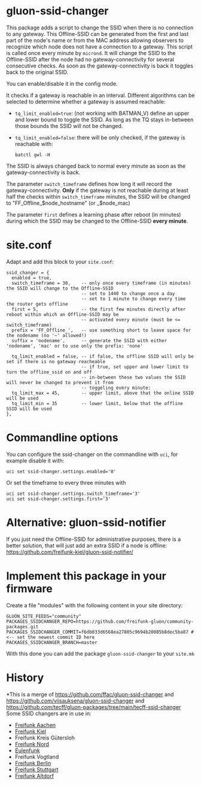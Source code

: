 # gluon-ssid-changer

This package adds a script to change the SSID when there is no
connection to any gateway. This Offline-SSID can be generated from the
first and last part of the node\'s name or from the MAC address allowing
observers to recognize which node does not have a connection to a
gateway. This script is called once every minute by `micrond`. It will
change the SSID to the Offline-SSID after the node had no
gateway-connectivity for several consecutive checks. As soon as the
gateway-connectivity is back it toggles back to the original SSID.

You can enable/disable it in the config mode.

It checks if a gateway is reachable in an interval. Different algorithms
can be selected to determine whether a gateway is assumed reachable:

-   `tq_limit_enabled=true`: (not working with BATMAN_V) define an upper
    and lower bound to toggle the SSID. As long as the TQ stays
    in-between those bounds the SSID will not be changed.

-   `tq_limit_enabled=false`: there will be only checked, if the gateway
    is reachable with:

        batctl gwl -H

The SSID is always changed back to normal every minute as soon as the
gateway-connectivity is back.

The parameter `switch_timeframe` defines how long it will record the
gateway-connectivity. **Only** if the gateway is not reachable during at
least half the checks within `switch_timeframe` minutes, the SSID will
be changed to \"FF_Offline\_\$node_hostname\" (or \_\$node_mac)

The parameter `first` defines a learning phase after reboot (in minutes)
during which the SSID may be changed to the Offline-SSID **every
minute**.

# site.conf

Adapt and add this block to your `site.conf`:

    ssid_changer = {
      enabled = true,
      switch_timeframe = 30,    -- only once every timeframe (in minutes) the SSID will change to the Offline-SSID
                                -- set to 1440 to change once a day
                                -- set to 1 minute to change every time the router gets offline
      first = 5,                -- the first few minutes directly after reboot within which an Offline-SSID may be
                                -- activated every minute (must be <= switch_timeframe)
      prefix = 'FF_Offline_',   -- use something short to leave space for the nodename (no '~' allowed!)
      suffix = 'nodename',      -- generate the SSID with either 'nodename', 'mac' or to use only the prefix: 'none'

      tq_limit_enabled = false, -- if false, the offline SSID will only be set if there is no gateway reacheable
                                -- if true, set upper and lower limit to turn the offline_ssid on and off
                                -- in-between these two values the SSID will never be changed to prevent it from
                                -- toggeling every minute:
      tq_limit_max = 45,        -- upper limit, above that the online SSID will be used
      tq_limit_min = 35         -- lower limit, below that the offline SSID will be used
    },

# Commandline options

You can configure the ssid-changer on the commandline with `uci`, for
example disable it with:

    uci set ssid-changer.settings.enabled='0'

Or set the timeframe to every three minutes with

    uci set ssid-changer.settings.switch_timeframe='3'
    uci set ssid-changer.settings.first='3'

# Alternative: gluon-ssid-notifier

If you just need the Offline-SSID for administrative purposes, there is
a better solution, that will just add an extra SSID if a node is
offline: <https://github.com/freifunk-kiel/gluon-ssid-notifier/>

# Implement this package in your firmware

Create a file \"modules\" with the following content in your site
directory:

    GLUON_SITE_FEEDS="community"
    PACKAGES_SSIDCHANGER_REPO=https://github.com/freifunk-gluon/community-packages.git
    PACKAGES_SSIDCHANGER_COMMIT=f6db033d6568ea27805c9694b20085b8dec5ba87 # <-- set the newest commit ID here
    PACKAGES_SSIDCHANGER_BRANCH=master

With this done you can add the package `gluon-ssid-changer` to your
`site.mk`

# History

*This is a merge of https://github.com/ffac/gluon-ssid-changer and
https://github.com/viisauksena/gluon-ssid-changer and https://github.com/tecff/gluon-packages/tree/main/tecff-ssid-changer
Some SSID changers are in use in:

-   [Freifunk Aachen](https://github.com/ffac/gluon-ssid-changer/)
-   [Freifunk Kiel](https://github.com/freifunk-kiel/gluon-ssid-notifier)
-   Freifunk Kreis Gütersloh
-   [Freifunk Nord](https://github.com/Freifunk-Nord/gluon-ssid-changer)
-   [Eulenfunk](https://github.com/eulenfunk/packages/tree/v2020.1.x/gluon-ssid-changer)
-   Freifunk Vogtland
-   [Freifunk Berlin](https://github.com/freifunk-berlin/falter-packages/tree/master/packages/falter-berlin-ssid-changer)
-   [Freifunk Stuttgart](https://gitlab.freifunk-stuttgart.de/firmware/gluon-packages.git)
-   [Freifunk Altdorf](https://github.com/tecff/gluon-packages/tree/main/tecff-ssid-changer)

